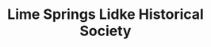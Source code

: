 ---
layout: repo
title: "Lime Springs Lidke Historical Society"
id: 12029
permalink: repos/12029/
---